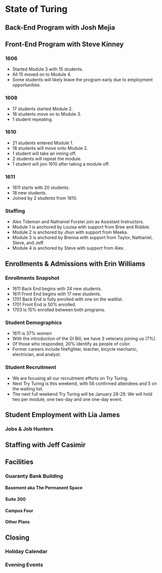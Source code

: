 # State of Turing

## Back-End Program with Josh Mejia


## Front-End Program with Steve Kinney

### 1606

- Started Module 3 with 15 students.
- All 15 moved on to Module 4.
- Some students will likely leave the program early due to employment opportunities.

### 1608

- 17 students started Module 2.
- 16 students move on to Module 3.
- 1 student repeating.

### 1610

- 21 students entered Module 1.
- 18 students will move onto Module 2.
- 1 student will take an inning off.
- 2 students will repeat the module.
- 1 student will join 1610 after taking a module off.

### 1611

- 1611 starts with 20 students.
- 18 new students.
- Joined by 2 students from 1610.

### Staffing

- Alex Tideman and Nathaniel Forster join as Assistant Instructors.
- Module 1 is anchored by Louisa with support from Bree and Robbie.
- Module 2 is anchored by Jhun with support from Meeka.
- Module 3 is anchored by Brenna with support from Taylor, Nathaniel, Steve, and Jeff.
- Module 4 is anchored by Steve with support from Alex.

## Enrollments & Admissions with Erin Williams

### Enrollments Snapshot
- 1611 Back End begins with 24 new students.
- 1611 Front End begins with 17 new students.
- 1701 Back End is fully enrolled with one on the waitlist.
- 1701 Front End is 50% enrolled.
- 1703 is 15% enrolled between both programs.

### Student Demographics
- 1611 is 37% women
- With the introduction of the GI Bill, we have 3 veterans joining us (7%). 
- Of those who responded, 20% identify as people of color. 
- Former careers include firefighter, teacher, bicycle mechanic, electrician, and analyst. 

### Student Recruitment
- We are focusing all our recruitment efforts on Try Turing.
- Next Try Turing is this weekend, with 56 confirmed attendees and 5 on the waiting list. 
- The next full weekend Try Turing will be January 28-29. We will hold two per module, one two-day and one one-day event. 

## Student Employment with Lia James

### Jobs & Job Hunters

## Staffing with Jeff Casimir

## Facilities

### Guaranty Bank Building

#### Basement aka The Permanent Space

#### Suite 300

#### Campus Four

#### Other Plans

## Closing

### Holiday Calendar

### Evening Events
